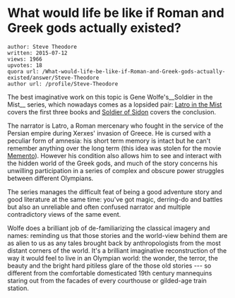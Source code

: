 # What would life be like if Roman and Greek gods actually existed?

	author: Steve Theodore
	written: 2015-07-12
	views: 1966
	upvotes: 18
	quora url: /What-would-life-be-like-if-Roman-and-Greek-gods-actually-existed/answer/Steve-Theodore
	author url: /profile/Steve-Theodore


The best imaginative work on this topic is Gene Wolfe's__Soldier in the Mist__  series, which nowadays comes as a lopsided pair: [Latro in the Mist](http://www.amazon.com/Latro-Mist-Gene-Wolfe/dp/0765302942/ref=sr_1_1?ie=UTF8&qid=1436760605&sr=8-1&keywords=latro) covers the first three books and [Soldier of Sidon](http://www.amazon.com/Soldier-Sidon-Gene-Wolfe/dp/0765316706/ref=pd_bxgy_14_img_y) covers the conclusion. 

The narrator is Latro, a Roman mercenary who fought in the service of the Persian empire during Xerxes' invasion of Greece. He is cursed with a peculiar form of amnesia: his short term memory is intact but he can't remember anything over the long term (this idea was stolen for the movie [Memento](http://www.imdb.com/title/tt0209144/)). However his condition also allows him to see and interact with the hidden world of the Greek gods, and much of the story concerns his unwilling participation in a series of complex and obscure power struggles between different Olympians. 

The series manages the difficult feat of being a good adventure story and good literature at the same time: you've got magic, derring-do and battles but also an unreliable and often confused narrator and multiple contradictory views of the same event. 

Wolfe does a brilliant job of de-familiarizing the classical imagery and names: reminding us that those stories and the world-view behind them are as alien to us as any tales brought back by anthropologists from the most distant corners of the world. It's a brilliant imaginative reconstruction of the way it would feel to live in an Olympian world: the wonder, the terror, the beauty and the bright hard pitiless glare of the those old stories --- so different from the comfortable domesticated 19th century mannequins staring out from the facades of every courthouse or gilded-age train station.

